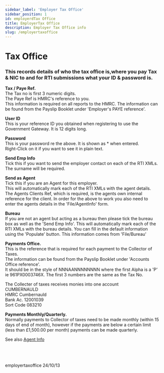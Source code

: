 ```yaml
---
sidebar_label: 'Employer Tax Office'
sidebar_position: 1
id: employerdTax Office
title: EmployerTax Office
description: Employer Tax Office info
slug: /employertaxoffice
---
```


# Tax Office

### This records details of who the tax office is,where you pay Tax & NIC to and for RTI submissions what your ID & password is.

**Tax / Paye Ref.**  
The Tax no is first 3 numeric digits.  
The Paye Ref is HMRC's reference to you.  
This information is required on all reports to the HMRC.
The information can be found from the Payslip Booklet under 'Employer's PAYE reference'.

**User ID**  
This is your reference ID you obtained when registering to use the Government Gateway. It is 12 digits long.

**Password**  
This is your password re the above. It is shown as * when entered.  
Right-Click on it if you want to see it in plain text.

**Send Emp Info**  
Tick this if you want to send the employer contact on each of the RTI XMLs.  
The surname will be required.

**Send as Agent**  
Tick this if you are an Agent for this employer.  
This will automatically mark each of the RTI XMLs with the agent details.  
The Agents Clients Ref, which is required, is the agents own internal reference for the client.
In order for the above to work you also need to enter the agents details in the 'File/AgentInfo' form.

**Bureau**  
If you are not an agent but acting as a bureau then please tick the bureau box as well as the 'Send Emp Info'.
This will automatically mark each of the RTI XMLs with the bureau details.
You can fill in the default information using the 'Populate' button. This information comes from 'File/Bureau'

**Payments Office.**  
This is the reference that is required for each payment to the Collector of Taxes.  
The information can be found from the Payslip Booklet under 'Accounts Office reference'.  
It should be in the style of NNNAANNNNNNNN where the first Alpha is a 'P' ie 961PX0003746X.
The first 3 numbers are the same as the Tax No.

The Collecter of taxes receives monies into one account  
CUMBERNAULD  
HMRC Cumbernauld  
Bank Ac. 12001039  
Sort Code 083210  

**Payments Monthly/Quarterly.**  
Normally payments to Collector of taxes need to be made monthly (within 15 days of end of month), however if the payments are below a certain limit (less than £1,500.00 per month) payments can be made quarterly.

<!-- How to pay PAYE/Class 1 National Insurance contributions/CIS -->

See also [Agent Info](../../file/agentinfo.md)
<br/>
<br/>
<br/>
<br/>
<br/>
employertaxoffice 24/10/13